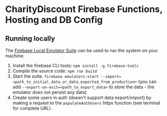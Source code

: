 # CharityDiscount Firebase Functions, Hosting and DB Config

## Running locally

The [Firebase Local Emulator Suite](https://firebase.google.com/docs/emulator-suite/install_and_configure) can be used to run the system on your machine:

1. Install the firebase CLI tools: `npm install -g firebase-tools`
2. Compile the source code: `npm run build`
3. Start the suite: `firebase emulators:start --import=<path_to_initial_data_or_data_exported_from_production>` (you can add `--export-on-exit=<path_to_export_data>` to store the data - the emulator does not persist any data)
4. Create some users in auth (doesn't support data export/import) by making a request to the `populateAuthUsers` https function (see terminal for complete URL).

